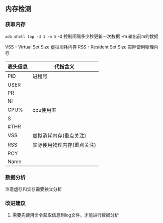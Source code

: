 ## 内存检测
### 获取内存
`adb shell top -d 1 -m 5`
-d 控制间隔多少秒更新一次数据
-m 输出前m的数据

VSS - Virtual Set Size 虚拟消耗内存
RSS - Resident Set Size 实际使用物理内存

| 表头信息 | 代指含义 |
| --- | --- |
| PID | 进程号 |
| USER |  |
| PR |  |
| NI |  |
| CPU% | cpu使用率 |
| S | |
| #THR | |
| VSS | 虚拟消耗内存(重点关注) |
| RSS | 实际使用物理内存(重点关注) |
| PCY | |
| Name | |

### 数据分析
注意虚存和实存需要独立分析

### 改进建议
1. 需要先使用命令获取信息到log文件，才能进行数据分析
